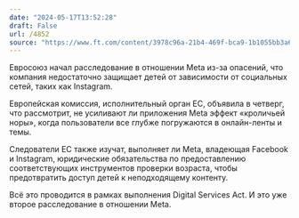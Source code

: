 ```yaml
---
date: "2024-05-17T13:52:28"
draft: False
url: /4852
source: "https://www.ft.com/content/3978c96a-21b4-469f-bca9-1b1055bb3a6f"
---
```


Евросоюз начал расследование в отношении Meta из-за опасений, что компания недостаточно защищает детей от зависимости от социальных сетей, таких как Instagram.

Европейская комиссия, исполнительный орган ЕС, объявила в четверг, что рассмотрит, не усиливают ли приложения Meta эффект «кроличьей норы», когда пользователи все глубже погружаются в онлайн-ленты и темы.

Следователи ЕС также изучат, выполняет ли Meta, владеющая Facebook и Instagram, юридические обязательства по предоставлению соответствующих инструментов проверки возраста, чтобы предотвратить доступ детей к неподходящему контенту.

Всё это проводится в рамках выполнения Digital Services Act. И это уже второе расследование в отношении Meta.
